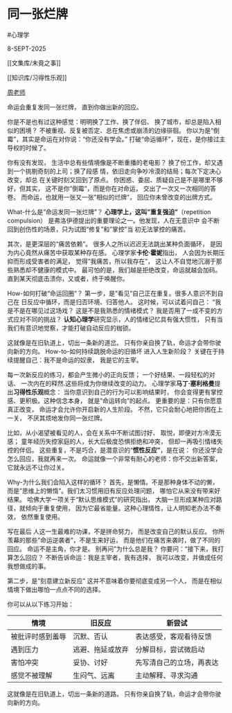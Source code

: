 
# 同一张烂牌

#心理学

8-SEPT-2025

[[文集库/未竟之事]]

[[知识库/习得性乐观]]

[周老师](https://www.facebook.com/zwqfinance/posts/pfbid024cKvoMNc2DrWdBoWVvGnSzusQRrNhtgBsCoJmbFaMHETL8kj56LRT5UTiGcunz6Yl)

命运会重复发同一张烂牌，
直到你做出新的回应。

你是不是也有过这种感觉：明明换了工作、换了伴侣、
换了城市，却总是陷入相似的困境？
不被重视、反复被否定、总在焦虑或崩渍的边缘徘徊。
你以为是“倒霉”，其实是命运在对你说：“你还没有学会。”
打破“命运循环”，现在，是你接过主导权的时候了。

你有没有发现，
生活中总有些情境像是不断重播的老电影？
换了份工作，却又遇到一个挑剔奇刻的上司；换了段感
情，依旧走向争吵冷漠的结局；每次下定决心改变，却总
在关键时刻又回到了原点。
你困惑、委屈、质疑自己是不是哪里不够好，但其实，
这不是你”倒霉”，而是你在对命运，
交出了一次又一次相同的答卷。
而命运，也就用一张又一张”相似的烂牌”，
回应你未曾改变的出牌方式。

What-什么是”命运发同一张烂牌”？
**心理学上，这叫”重复强迫”**（repetition compulsion）
是弗洛伊德提出的重要理论之一。他发现，人在无意识中
会不断回到创伤性的场景，只为试图“修复”和”掌控”当
初无法掌控的痛苦。

其次，是更深层的“痛苦依赖”。
很多人之所以迟迟无法跳出某种负面循环，
是因为内心竟然从痛苦中获取某种存在感。
心理学家**卡伦·霍妮**指出，
人会因为长期压抑而形成受害者的满足，
觉得”我痛苦，所以我存在”，
这让人不自觉地沉溺于那些熟悉却不健康的模式中。
最可怕的是，我们越是拒绝改变，命运就越会加码。
直到某天彻底击溃你，又或者，终于唤醒你。

How-如何打破“命运回圈”？
第一步，是”看见”自己正在重复。很多人意识不到自己在
日反应中循环，而是归否环境、归答他人。
这时候，可以试着问自己：
“我是不是在哪见过这场戏？
这是不是我熟悉的情绪模式？
我是否用了一成不变的方式应对不同的挑战？
**认知心理学**研究显示，人的情绪记忆具有强大惯性，
只有当我们有意识地觉察，才能打破自动反应的枷锁。

这就像是在旧轨道上，切出一条新的道岔。
只有你亲自换了轨，命运才会带你驶向新的方向。
How-to-如何持续跳脱命运的旧循坏
进入人生新阶段？
关键在于持续提醒自己：我不是命运的奴隶，
我是它的主宰。

每一次新反应的练习，都会产生微小的正向反馈；
一个好结果、一段轻松的对话、
一次内在的释然.这些将成为你继续改变的动力。
心理学家**马丁·塞利格曼**提出**习得性乐观**概念：
当你意识到自己的行为可以影响结果时，
你会变得更有掌控感、更积极。这种信念本身，
就是”命运转向”的起点。
更重要的是：只有你愿意真正改变，
命运才会允许你开启新的人生阶段。
不然，它只会耐心地把你困在上一关，
不厌其烦地发你同一张烂牌。

比如，从小渴望被看见的人，会在关系中不断试图讨好、
取悦，即便对方冷漠无感；
童年经历失控家庭的人，长大后极度恐惧拒绝和冲突，
但却一再吸引情绪失控的伴侣。
这些重复，不是巧合，是潜意识的“**惯性反应”**，是在说：
你还没学会怎么回应，我就再来一次。
命运就像一个非常有耐心的老师：你不交出新答案，
它就永远不让你过关。

Why-为什么我们会陷入这样的循环？
首先，是懒情。不是那种身体不动的懒，
而是”思维上的懒惰”。我们太习惯用旧有反应处理问题，
哪怕它从来没有带来好结果。
哈佛大学一项关于“默认思维模式”的研究指出，
大脑一旦形成某种应对路径，就倾向于重复使用，
因为它最省能量。这种心理情性，让人明知老办法不奏效，
依然重复使用。

写在最后
人这一生最难的功课，不是拼命努力，
而是改变自己的默认反应。
你所羡幕的那些”命运逆袭者”，不是生来好运，
而是他们在痛苦来袭时，做了不同的回应。
命运不是主角，你才是。
别再问”为什么总是我？
你要问：“接下来，我打算怎么回应？
不断告诉命运：我是主宰者，我有选择，
我可以改变，并做成任何我想做成的事。

第二步，是”刻意建立新反应”
这并不意味着你要彻底变成另一个人，
而是在相似情境下做出哪怕一点点不同的选择。

你可以从以下练习开始：

| 情境 | 旧反应 | 新尝试 |
| --- | --- | --- |
| 被批评时感到羞辱 | 沉默、否认 | 表达感受，客观看待反馈 |
| 遇到压力 | 逃避、拖延或放弃 | 分解目标，尝试微启动 |
| 害怕冲突 | 妥协、讨好 | 先写清自己的立场，再表达 |
| 感觉不被理解 | 生闷气、远离 | 主动解释、寻求沟通 |

这就像是在旧轨道上，切出一条新的道路。
只有你亲自换了轨，命运才会带你驶向新的方向。